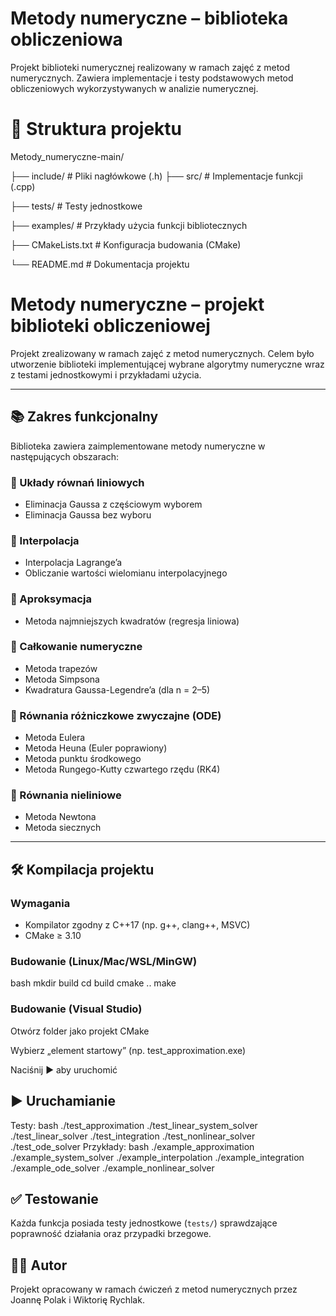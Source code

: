 # Metody numeryczne – biblioteka obliczeniowa

Projekt biblioteki numerycznej realizowany w ramach zajęć z metod numerycznych. Zawiera implementacje i testy podstawowych metod obliczeniowych wykorzystywanych w analizie numerycznej.

# 📁 Struktura projektu

Metody_numeryczne-main/

├── include/ # Pliki nagłówkowe (.h) 
├── src/ # Implementacje funkcji (.cpp)

├── tests/ # Testy jednostkowe

├── examples/ # Przykłady użycia funkcji bibliotecznych

├── CMakeLists.txt # Konfiguracja budowania (CMake)

└── README.md # Dokumentacja projektu


# Metody numeryczne – projekt biblioteki obliczeniowej

Projekt zrealizowany w ramach zajęć z metod numerycznych. Celem było utworzenie biblioteki implementującej wybrane algorytmy numeryczne wraz z testami jednostkowymi i przykładami użycia.

---

## 📚 Zakres funkcjonalny

Biblioteka zawiera zaimplementowane metody numeryczne w następujących obszarach:

### 🔷 Układy równań liniowych
- Eliminacja Gaussa z częściowym wyborem
- Eliminacja Gaussa bez wyboru

### 🔷 Interpolacja
- Interpolacja Lagrange’a
- Obliczanie wartości wielomianu interpolacyjnego

### 🔷 Aproksymacja
- Metoda najmniejszych kwadratów (regresja liniowa)

### 🔷 Całkowanie numeryczne
- Metoda trapezów
- Metoda Simpsona
- Kwadratura Gaussa-Legendre’a (dla n = 2–5)

### 🔷 Równania różniczkowe zwyczajne (ODE)
- Metoda Eulera
- Metoda Heuna (Euler poprawiony)
- Metoda punktu środkowego
- Metoda Rungego-Kutty czwartego rzędu (RK4)

### 🔷 Równania nieliniowe
- Metoda Newtona
- Metoda siecznych

---

## 🛠️ Kompilacja projektu

### Wymagania
- Kompilator zgodny z C++17 (np. g++, clang++, MSVC)
- CMake ≥ 3.10

### Budowanie (Linux/Mac/WSL/MinGW)
bash
mkdir build
cd build
cmake ..
make

### Budowanie (Visual Studio)
Otwórz folder jako projekt CMake

Wybierz „element startowy” (np. test_approximation.exe)

Naciśnij ▶ aby uruchomić

## ▶️ Uruchamianie

Testy:
bash
./test_approximation
./test_linear_system_solver
./test_linear_solver
./test_integration
./test_nonlinear_solver
./test_ode_solver
Przykłady:
bash
./example_approximation
./example_system_solver
./example_interpolation
./example_integration
./example_ode_solver
./example_nonlinear_solver
## ✅ Testowanie

Każda funkcja posiada testy jednostkowe (`tests/`) sprawdzające poprawność działania oraz przypadki brzegowe.


## 👨‍💻 Autor

Projekt opracowany w ramach ćwiczeń z metod numerycznych przez Joannę Polak i Wiktorię Rychlak.


